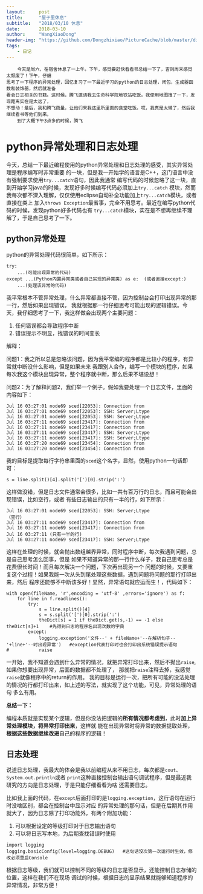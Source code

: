 ```yaml
---
layout:     post
title:      "屋子里休息"
subtitle:   "2018/03/10 休息"
date:       2018-03-10
author:     "WangXiaoDong"
header-img: "https://github.com/Dongzhixiao/PictureCache/blob/master/diaryPic/20180309.jpg?raw=true"
tags:
    - 日记
---
```


```
    今天是周六，在宿舍休息了一上午。下午，感觉要赶快看看书总结一下了，否则周末感觉太颓废了！下午，仔细
思考了一下程序的异常处理，回忆复习了一下最近学习的python的日志处理，闭包，生成器函数和装饰器，然后就准备
看会日志相关的书籍。这时候，腾飞邀请我去生命科学院地铁站吃饭。我使用地图搜了一下，发现距离实在是太远了，
不想动！最后，我和腾飞商量，让他们来我这里所里面的食堂吃饭。哎，我真是太懒了，然后我继续看书等他们到来。
    到了大概下午3点多的时候，腾飞
```

# python异常处理和日志处理

今天，总结一下最近编程使用的python异常处理和日志处理的感受，其实异常处理是程序编写时非常重要
的一块，但是我一开始学的语言是C\+\+，这门语言中没有强制要求使用`try...catch`语句，因此我通常
编写代码的时候忽略了这一块，直到开始学习java的时候，发现好多时候编写代码必须加上`try...catch`
模块，然而我每次都不深入理解，仅仅使用eclipse自动补全功能加上`try...catch`模块，或者直接在类上
加入`throws Exception`最省事，完全不用思考。最近在编写python代码的时候，发现python好多代码也有
`try...catch`模块，实在是不想再继续不理解了，于是自己思考了一下。

## python异常处理

python的异常处理代码很简单，如下所示：

```
try:
    ...(可能出现异常的代码)
except ...(Python内置异常类或者自己实现的异常类) as e:  (或者直接except:) 
    ...(处理该异常的代码)
```

我平常根本不管异常处理，什么异常都直接不管，因为控制台会打印出现异常的那一行，然后如果出现错误，
我就根据那一行仔细思考可能出现的逻辑错误。今天，我仔细思考了一下，我这样做会出现两个主要问题：

1. 任何错误都会导致程序中断
1. 错误提示不明显，找错误的时间变长

解释：

问题1：我之所以总是忽略该问题，因为我平常编的程序都是比较小的程序，有异常就中断没什么影响，但是如果未来
我跟别人合作，编写一个模块的程序，如果每次我这个模块出现异常，整个程序就中断，那么后果不堪设想！

问题2：为了解释问题2，我们举一个例子。假如我要处理一个日志文件，里面的内容如下：

```
Jul 16 03:27:01 node69 sced[22053]: Connection from 
Jul 16 03:27:01 node69 sced[22053]: SSH: Server;Ltype 
Jul 16 03:27:01 node69 sced[22053]: SSH: Server;Ltype
Jul 16 03:27:11 node69 sced[23417]: Connection from 
Jul 16 03:27:11 node69 sced[23417]: Connection from 
Jul 16 03:27:11 node69 sced[23417]: SSH: Server;Ltype
Jul 16 03:27:11 node69 sced[23417]: SSH: Server;Ltype
Jul 16 03:27:20 node69 sced[23454]: Connection from 
Jul 16 03:27:20 node69 sced[23454]: Connection from 
```

我的目标是提取每行字符串里面的`sced`这个名字，显然，使用python一句话即可：

`s = line.split()[4].split('[')[0].strip(':')`

这样做没错，但是日志文件通常会很多，比如一共有百万行的日志，而且可能会出现错误，比如空行，或者
有些日志输出的只有一半的行，如下所示：

```
Jul 16 03:27:01 node69 sced[22053]: SSH: Server;Ltype
（空行）
Jul 16 03:27:11 node69 sced[23417]: Connection from 
Jul 16 03:27:11 node69 sced[23417]: Connection from 
Jul 16 03:27:11 (只有一半的行)
Jul 16 03:27:11 node69 sced[23417]: SSH: Server;Ltype
```

这样在处理的时候，就会抛出数组越界异常，同时程序中断，每次我遇到问题，总是自己思考怎么回事，但是
如果不知道异常的那一行什么样子，我自己思考总是花费很长时间！而且每次解决一个问题，下次再出现另一个
问题的时候，又要重复这个过程！如果我能一次从头到尾处理这些数据，遇到问题将问题的那行打印出来，然后
程序还能够不中断该多好！显然，异常语句就应运而生！，代码如下：

```
with open(fileName, 'r',encoding = 'utf-8' ,errors='ignore') as f:
    for line in f.readlines():
        try:
            s = line.split()[4]
            s = s.split('[')[0].strip(':')
            theDict[s] = 1 if theDict.get(s,-1) == -1 else theDict[s]+1    #先得到日志的程序名出现次数的字典
        except:
            logging.exception('文件--' + fileName+'--在解析句子--'+line+'--时出现异常')   #exception代表打印时也会打印出系统错误提示语句
#           raise
```

一开始，我不知道会遇到什么异常的情况，就把异常打印出来，然后不抛出`raise`,如果你想要出现异常，后面的数据都不处理了，
那就把`raise`注释去掉，我感觉`raise`就像程序中的return的作用。
我的目标是运行一次，把所有可能的没法处理的情况的行都打印出来，如上述的写法，就实现了这个功能，可见，异常处理的语句
多么有用。

**总结一下：**

编程本质就是实现某个逻辑，但是你没法把逻辑的**所有情况都考虑到**，此时**加上异常处理模块，将异常打印出来**，这样就
能在出现异常时将异常的数据提取处理，**根据这些数据继续改进**自己的程序的逻辑！

## 日志处理

说道日志处理，我最大的体会是我以前编程从来不用日志，每次都是`cout`、`System.out.println`或者
`print`这种直接控制台输出语句调试程序，但是最近我研究的方向是日志处理，于是只能仔细看看为啥
还需要日志。

比如我上面的代码，在`except`后面打印的是`logging.exception`，这行语句在运行时没啥区别，都会在控制台中显示对应
的异常处理的那句话，但是在后期其作用就大了，因为日志除了打印功能外，有两个附加功能：

1. 可以根据设定的等级打印对于日志输出语句
2. 可以将日志写本地，为后期查找错误时使用
```
import logging
logging.basicConfig(level=logging.DEBUG)   #这句话没次第一次运行时生效，修改必须重启Console
```

根据日志等级，我们就可以控制不同的等级的日志是否显示，还能控制日志存储的位置，这样在我们不在现场
调试的时候，根据日志的显示结果就能够知道程序的异常情况，非常方便！
